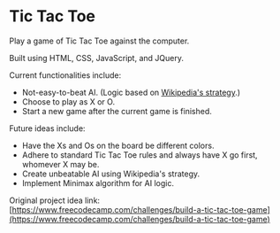# Tic Tac Toe
Play a game of Tic Tac Toe against the computer.



Built using HTML, CSS, JavaScript, and JQuery.

Current functionalities include:
* Not-easy-to-beat AI. (Logic based on [Wikipedia's strategy](https://en.wikipedia.org/wiki/Tic-tac-toe#Strategy).)
* Choose to play as X or O.
* Start a new game after the current game is finished.

Future ideas include:
* Have the Xs and Os on the board be different colors.
* Adhere to standard Tic Tac Toe rules and always have X go first, whomever X may be.
* Create unbeatable AI using Wikipedia's strategy.
* Implement Minimax algorithm for AI logic.

Original project idea link: [https://www.freecodecamp.com/challenges/build-a-tic-tac-toe-game](https://www.freecodecamp.com/challenges/build-a-tic-tac-toe-game)
